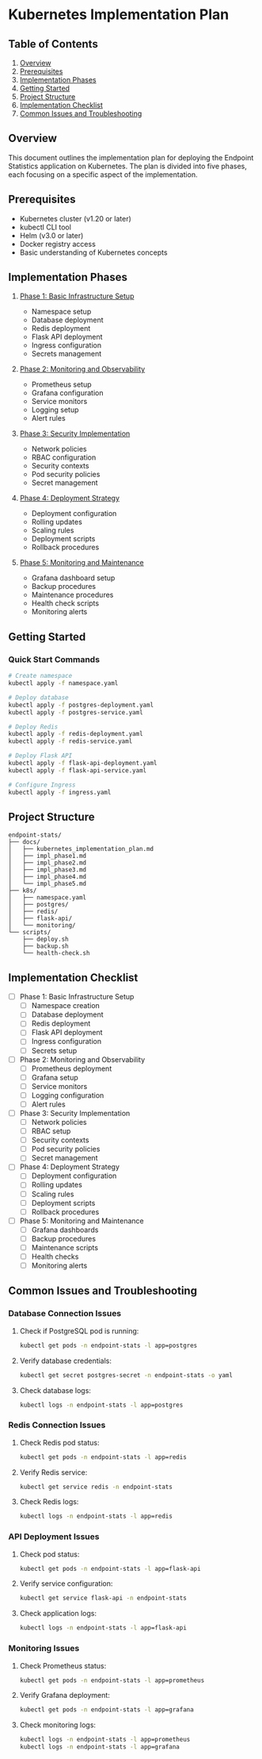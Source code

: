 # Kubernetes Implementation Plan

## Table of Contents
1. [Overview](#overview)
2. [Prerequisites](#prerequisites)
3. [Implementation Phases](#implementation-phases)
4. [Getting Started](#getting-started)
5. [Project Structure](#project-structure)
6. [Implementation Checklist](#implementation-checklist)
7. [Common Issues and Troubleshooting](#common-issues-and-troubleshooting)

## Overview
This document outlines the implementation plan for deploying the Endpoint Statistics application on Kubernetes. The plan is divided into five phases, each focusing on a specific aspect of the implementation.

## Prerequisites
- Kubernetes cluster (v1.20 or later)
- kubectl CLI tool
- Helm (v3.0 or later)
- Docker registry access
- Basic understanding of Kubernetes concepts

## Implementation Phases
1. [Phase 1: Basic Infrastructure Setup](impl_phase1.md)
   - Namespace setup
   - Database deployment
   - Redis deployment
   - Flask API deployment
   - Ingress configuration
   - Secrets management

2. [Phase 2: Monitoring and Observability](impl_phase2.md)
   - Prometheus setup
   - Grafana configuration
   - Service monitors
   - Logging setup
   - Alert rules

3. [Phase 3: Security Implementation](impl_phase3.md)
   - Network policies
   - RBAC configuration
   - Security contexts
   - Pod security policies
   - Secret management

4. [Phase 4: Deployment Strategy](impl_phase4.md)
   - Deployment configuration
   - Rolling updates
   - Scaling rules
   - Deployment scripts
   - Rollback procedures

5. [Phase 5: Monitoring and Maintenance](impl_phase5.md)
   - Grafana dashboard setup
   - Backup procedures
   - Maintenance procedures
   - Health check scripts
   - Monitoring alerts

## Getting Started

### Quick Start Commands
```bash
# Create namespace
kubectl apply -f namespace.yaml

# Deploy database
kubectl apply -f postgres-deployment.yaml
kubectl apply -f postgres-service.yaml

# Deploy Redis
kubectl apply -f redis-deployment.yaml
kubectl apply -f redis-service.yaml

# Deploy Flask API
kubectl apply -f flask-api-deployment.yaml
kubectl apply -f flask-api-service.yaml

# Configure Ingress
kubectl apply -f ingress.yaml
```

## Project Structure
```
endpoint-stats/
├── docs/
│   ├── kubernetes_implementation_plan.md
│   ├── impl_phase1.md
│   ├── impl_phase2.md
│   ├── impl_phase3.md
│   ├── impl_phase4.md
│   └── impl_phase5.md
├── k8s/
│   ├── namespace.yaml
│   ├── postgres/
│   ├── redis/
│   ├── flask-api/
│   └── monitoring/
└── scripts/
    ├── deploy.sh
    ├── backup.sh
    └── health-check.sh
```

## Implementation Checklist
- [ ] Phase 1: Basic Infrastructure Setup
  - [ ] Namespace creation
  - [ ] Database deployment
  - [ ] Redis deployment
  - [ ] Flask API deployment
  - [ ] Ingress configuration
  - [ ] Secrets setup

- [ ] Phase 2: Monitoring and Observability
  - [ ] Prometheus deployment
  - [ ] Grafana setup
  - [ ] Service monitors
  - [ ] Logging configuration
  - [ ] Alert rules

- [ ] Phase 3: Security Implementation
  - [ ] Network policies
  - [ ] RBAC setup
  - [ ] Security contexts
  - [ ] Pod security policies
  - [ ] Secret management

- [ ] Phase 4: Deployment Strategy
  - [ ] Deployment configuration
  - [ ] Rolling updates
  - [ ] Scaling rules
  - [ ] Deployment scripts
  - [ ] Rollback procedures

- [ ] Phase 5: Monitoring and Maintenance
  - [ ] Grafana dashboards
  - [ ] Backup procedures
  - [ ] Maintenance scripts
  - [ ] Health checks
  - [ ] Monitoring alerts

## Common Issues and Troubleshooting

### Database Connection Issues
1. Check if PostgreSQL pod is running:
   ```bash
   kubectl get pods -n endpoint-stats -l app=postgres
   ```

2. Verify database credentials:
   ```bash
   kubectl get secret postgres-secret -n endpoint-stats -o yaml
   ```

3. Check database logs:
   ```bash
   kubectl logs -n endpoint-stats -l app=postgres
   ```

### Redis Connection Issues
1. Check Redis pod status:
   ```bash
   kubectl get pods -n endpoint-stats -l app=redis
   ```

2. Verify Redis service:
   ```bash
   kubectl get service redis -n endpoint-stats
   ```

3. Check Redis logs:
   ```bash
   kubectl logs -n endpoint-stats -l app=redis
   ```

### API Deployment Issues
1. Check pod status:
   ```bash
   kubectl get pods -n endpoint-stats -l app=flask-api
   ```

2. Verify service configuration:
   ```bash
   kubectl get service flask-api -n endpoint-stats
   ```

3. Check application logs:
   ```bash
   kubectl logs -n endpoint-stats -l app=flask-api
   ```

### Monitoring Issues
1. Check Prometheus status:
   ```bash
   kubectl get pods -n endpoint-stats -l app=prometheus
   ```

2. Verify Grafana deployment:
   ```bash
   kubectl get pods -n endpoint-stats -l app=grafana
   ```

3. Check monitoring logs:
   ```bash
   kubectl logs -n endpoint-stats -l app=prometheus
   kubectl logs -n endpoint-stats -l app=grafana
   ```
